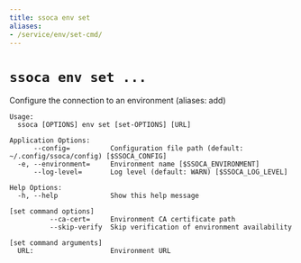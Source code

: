 ```yaml
---
title: ssoca env set
aliases:
- /service/env/set-cmd/
---
```


# `ssoca env set ...`

Configure the connection to an environment (aliases: add)

    Usage:
      ssoca [OPTIONS] env set [set-OPTIONS] [URL]
    
    Application Options:
          --config=          Configuration file path (default: ~/.config/ssoca/config) [$SSOCA_CONFIG]
      -e, --environment=     Environment name [$SSOCA_ENVIRONMENT]
          --log-level=       Log level (default: WARN) [$SSOCA_LOG_LEVEL]
    
    Help Options:
      -h, --help             Show this help message
    
    [set command options]
              --ca-cert=     Environment CA certificate path
              --skip-verify  Skip verification of environment availability
    
    [set command arguments]
      URL:                   Environment URL
    
